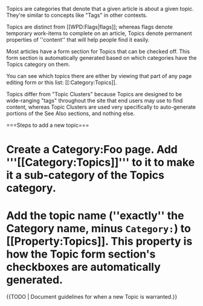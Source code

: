 Topics are categories that denote that a given article is about a given topic. They're similar to concepts like "Tags" in other contexts.

Topics are distinct from [[WPD:Flags|flags]]; whereas flags denote temporary work-items to complete on an article, Topics denote permanent properties of ''content'' that will help people find it easily.

Most articles have a form section for Topics that can be checked off. This form section is automatically generated based on which categories have the Topics category on them.

You can see which topics there are either by viewing that part of any page editing form or this list: [[:Category:Topics]].

Topics differ from "Topic Clusters" because Topics are designed to be wide-ranging "tags" throughout the site that end users may use to find content, whereas Topic Clusters are used very specifically to auto-generate portions of the See Also sections, and nothing else.

===Steps to add a new topic===

# Create a Category:Foo page. Add '''<nowiki>[[Category:Topics]]</nowiki>''' to it to make it a sub-category of the Topics category.
# Add the topic name (''exactly'' the Category name, minus <code>Category:</code>) to [[Property:Topics]]. This property is how the Topic form section's checkboxes are automatically generated.

{{TODO | Document guidelines for when a new Topic is warranted.}}